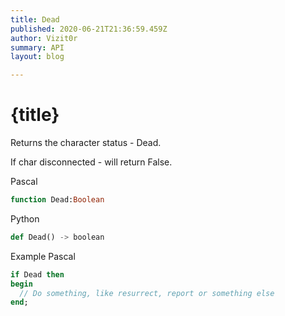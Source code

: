 ```yaml
---
title: Dead
published: 2020-06-21T21:36:59.459Z
author: Vizit0r
summary: API
layout: blog

---
```


# {title}

Returns the character status - Dead. 

If char disconnected - will return False.


Pascal

```pascal
function Dead:Boolean

```




Python
```python
def Dead() -> boolean
``` 





Example Pascal

```pascal
if Dead then
begin
  // Do something, like resurrect, report or something else
end;
```


